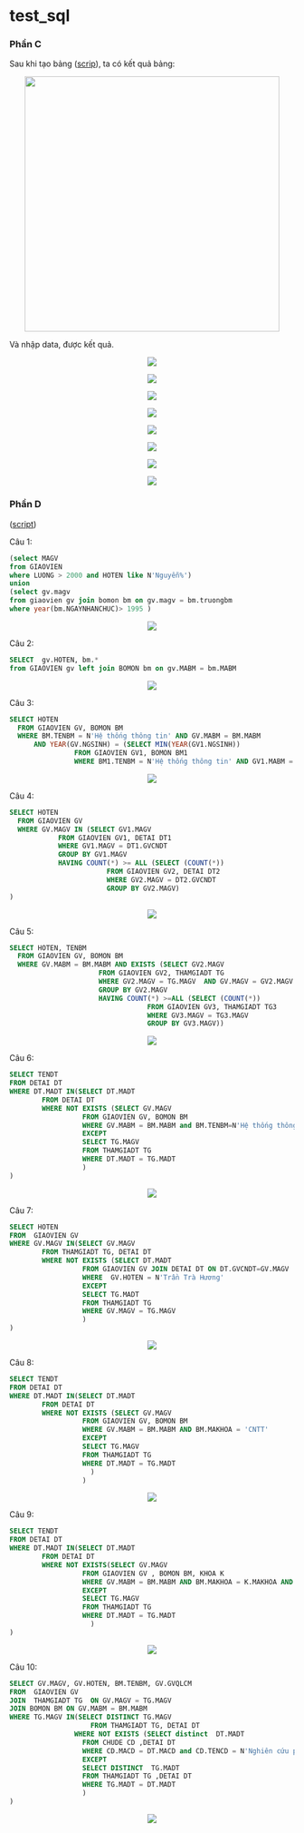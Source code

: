 # test_sql

### Phần C

Sau khi tạo bảng ([scrip](https://github.com/ke666/test_sql/blob/main/tao_bang.sql)), ta có kết quả bảng:
<p align="center"> <img src="img/luocdo.png" width="450"> </p>

Và nhập data, được kết quả. 

<p align="center"> <img src="img/CV.png" width=""> </p>
<p align="center"> <img src="img/dt.png" width=""> </p>
<p align="center"> <img src="img/BM.png" width=""> </p>
<p align="center"> <img src="img/Chude.png" width=""> </p>
<p align="center"> <img src="img/khoa.png" width=""> </p>
<p align="center"> <img src="img/thamgia.png" width=""> </p>
<p align="center"> <img src="img/ngthan.png" width=""> </p>
<p align="center"> <img src="img/gv_dt.png" width=""> </p>







### Phần D 
([script](https://github.com/ke666/test_sql/blob/main/tao_bang.sql))

Câu 1: 
```SQL
(select MAGV
from GIAOVIEN 
where LUONG > 2000 and HOTEN like N'Nguyễn%')
union
(select gv.magv
from giaovien gv join bomon bm on gv.magv = bm.truongbm
where year(bm.NGAYNHANCHUC)> 1995 )
```
<p align="center"> <img src="img/1.png" width=""> </p>

Câu 2:
```SQL
SELECT  gv.HOTEN, bm.* 
from GIAOVIEN gv left join BOMON bm on gv.MABM = bm.MABM
```
<p align="center"> <img src="img/2.png" width=""> </p>

Câu 3:
```SQL
SELECT HOTEN
  FROM GIAOVIEN GV, BOMON BM
  WHERE BM.TENBM = N'Hệ thống thông tin' AND GV.MABM = BM.MABM
      AND YEAR(GV.NGSINH) = (SELECT MIN(YEAR(GV1.NGSINH))
                FROM GIAOVIEN GV1, BOMON BM1
                WHERE BM1.TENBM = N'Hệ thống thông tin' AND GV1.MABM = BM1.MABM)
```
<p align="center"> <img src="img/3.png" width=""> </p>

Câu 4:
```SQL
SELECT HOTEN
  FROM GIAOVIEN GV
  WHERE GV.MAGV IN (SELECT GV1.MAGV
            FROM GIAOVIEN GV1, DETAI DT1
            WHERE GV1.MAGV = DT1.GVCNDT 
            GROUP BY GV1.MAGV
            HAVING COUNT(*) >= ALL (SELECT (COUNT(*))
                        FROM GIAOVIEN GV2, DETAI DT2
                        WHERE GV2.MAGV = DT2.GVCNDT 
                        GROUP BY GV2.MAGV)
)
```

<p align="center"> <img src="img/4.png" width=""> </p>

Câu 5:
```SQL
SELECT HOTEN, TENBM
  FROM GIAOVIEN GV, BOMON BM
  WHERE GV.MABM = BM.MABM AND EXISTS (SELECT GV2.MAGV
                      FROM GIAOVIEN GV2, THAMGIADT TG
                      WHERE GV2.MAGV = TG.MAGV  AND GV.MAGV = GV2.MAGV
                      GROUP BY GV2.MAGV
                      HAVING COUNT(*) >=ALL (SELECT (COUNT(*))
                                  FROM GIAOVIEN GV3, THAMGIADT TG3
                                  WHERE GV3.MAGV = TG3.MAGV
                                  GROUP BY GV3.MAGV))
```
<p align="center"> <img src="img/5.png" width=""> </p>

Câu 6:
```SQL
SELECT TENDT
FROM DETAI DT
WHERE DT.MADT IN(SELECT DT.MADT
        FROM DETAI DT
        WHERE NOT EXISTS (SELECT GV.MAGV
                  FROM GIAOVIEN GV, BOMON BM
                  WHERE GV.MABM = BM.MABM and BM.TENBM=N'Hệ thống thông tin'                               
                  EXCEPT
                  SELECT TG.MAGV
                  FROM THAMGIADT TG
                  WHERE DT.MADT = TG.MADT  
                  )
)  
```
<p align="center"> <img src="img/6.png" width=""> </p>

Câu 7:
```SQL
SELECT HOTEN
FROM  GIAOVIEN GV
WHERE GV.MAGV IN(SELECT GV.MAGV
        FROM THAMGIADT TG, DETAI DT
        WHERE NOT EXISTS (SELECT DT.MADT
                  FROM GIAOVIEN GV JOIN DETAI DT ON DT.GVCNDT=GV.MAGV
                  WHERE  GV.HOTEN = N'Trần Trà Hương'
                  EXCEPT
                  SELECT TG.MADT
                  FROM THAMGIADT TG
                  WHERE GV.MAGV = TG.MAGV 
                  )
)  
```
<p align="center"> <img src="img/7.png" width=""> </p>

Câu 8:
```SQL
SELECT TENDT
FROM DETAI DT
WHERE DT.MADT IN(SELECT DT.MADT
        FROM DETAI DT
        WHERE NOT EXISTS (SELECT GV.MAGV
                  FROM GIAOVIEN GV, BOMON BM
                  WHERE GV.MABM = BM.MABM AND BM.MAKHOA = 'CNTT'
                  EXCEPT
                  SELECT TG.MAGV
                  FROM THAMGIADT TG
                  WHERE DT.MADT = TG.MADT
                    )
                  )
```
<p align="center"> <img src="img/8.png" width=""> </p>

Câu 9:
```SQL
SELECT TENDT
FROM DETAI DT
WHERE DT.MADT IN(SELECT DT.MADT
        FROM DETAI DT
        WHERE NOT EXISTS(SELECT GV.MAGV
                  FROM GIAOVIEN GV , BOMON BM, KHOA K
                  WHERE GV.MABM = BM.MABM AND BM.MAKHOA = K.MAKHOA AND K.TENKHOA=N'Sinh học'
                  EXCEPT
                  SELECT TG.MAGV
                  FROM THAMGIADT TG
                  WHERE DT.MADT = TG.MADT
                    )
)
```
<p align="center"> <img src="img/9.png" width=""> </p>

Câu 10:
```SQL
SELECT GV.MAGV, GV.HOTEN, BM.TENBM, GV.GVQLCM
FROM  GIAOVIEN GV
JOIN  THAMGIADT TG  ON GV.MAGV = TG.MAGV
JOIN BOMON BM ON GV.MABM = BM.MABM
WHERE TG.MAGV IN(SELECT DISTINCT TG.MAGV
					FROM THAMGIADT TG, DETAI DT
				WHERE NOT EXISTS (SELECT distinct  DT.MADT
                  FROM CHUDE CD ,DETAI DT 
                  WHERE CD.MACD = DT.MACD and CD.TENCD = N'Nghiên cứu phát triển'
                  EXCEPT
                  SELECT DISTINCT  TG.MADT
                  FROM THAMGIADT TG ,DETAI DT 
                  WHERE TG.MADT = DT.MADT
                  )
)  

```
<p align="center"> <img src="img/10.png" width=""> </p>
